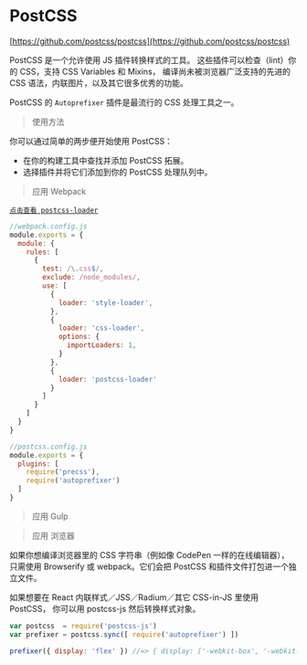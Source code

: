 # PostCSS

[https://github.com/postcss/postcss](https://github.com/postcss/postcss)

PostCSS 是一个允许使用 JS 插件转换样式的工具。 这些插件可以检查（lint）你的 CSS，支持 CSS Variables 和 Mixins， 编译尚未被浏览器广泛支持的先进的 CSS 语法，内联图片，以及其它很多优秀的功能。

PostCSS 的 `Autoprefixer` 插件是最流行的 CSS 处理工具之一。

> 使用方法

你可以通过简单的两步便开始使用 PostCSS：

* 在你的构建工具中查找并添加 PostCSS 拓展。
* 选择插件并将它们添加到你的 PostCSS 处理队列中。

> 应用 Webpack

  [`点击查看 postcss-loader`](https://github.com/postcss/postcss-loader) 

```js
//webpack.config.js
module.exports = {
  module: {
    rules: [
      {
        test: /\.css$/,
        exclude: /node_modules/,
        use: [
          {
            loader: 'style-loader',
          },
          {
            loader: 'css-loader',
            options: {
              importLoaders: 1,
            }
          },
          {
            loader: 'postcss-loader'
          }
        ]
      }
    ]
  }
}
```

```js
//postcss.config.js
module.exports = {
  plugins: [
    require('precss'),
    require('autoprefixer')
  ]
}
```



> 应用 Gulp

> 应用 浏览器

如果你想编译浏览器里的 CSS 字符串（例如像 CodePen 一样的在线编辑器）， 只需使用 Browserify 或 webpack。它们会把 PostCSS 和插件文件打包进一个独立文件。

如果想要在 React 内联样式／JSS／Radium／其它 CSS-in-JS 里使用 PostCSS， 你可以用 postcss-js 然后转换样式对象。

```js
var postcss  = require('postcss-js')
var prefixer = postcss.sync([ require('autoprefixer') ])

prefixer({ display: 'flex' }) //=> { display: ['-webkit-box', '-webkit-flex', '-ms-flexbox', 'flex'] }
```